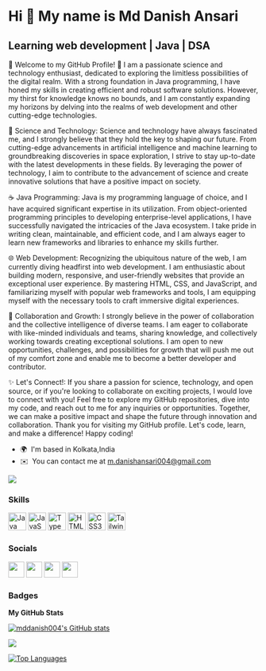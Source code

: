 Hi 👋 My name is Md Danish Ansari
=================================

Learning web development | Java | DSA
-------------------------------------

🚀 Welcome to my GitHub Profile! 🌟 I am a passionate science and technology enthusiast, dedicated to exploring the limitless possibilities of the digital realm. With a strong foundation in Java programming, I have honed my skills in creating efficient and robust software solutions. However, my thirst for knowledge knows no bounds, and I am constantly expanding my horizons by delving into the realms of web development and other cutting-edge technologies.

🔬 Science and Technology: Science and technology have always fascinated me, and I strongly believe that they hold the key to shaping our future. From cutting-edge advancements in artificial intelligence and machine learning to groundbreaking discoveries in space exploration, I strive to stay up-to-date with the latest developments in these fields. By leveraging the power of technology, I aim to contribute to the advancement of science and create innovative solutions that have a positive impact on society. 

☕ Java Programming: Java is my programming language of choice, and I have acquired significant expertise in its utilization. From object-oriented programming principles to developing enterprise-level applications, I have successfully navigated the intricacies of the Java ecosystem. I take pride in writing clean, maintainable, and efficient code, and I am always eager to learn new frameworks and libraries to enhance my skills further.

🌐 Web Development: Recognizing the ubiquitous nature of the web, I am currently diving headfirst into web development. I am enthusiastic about building modern, responsive, and user-friendly websites that provide an exceptional user experience. By mastering HTML, CSS, and JavaScript, and familiarizing myself with popular web frameworks and tools, I am equipping myself with the necessary tools to craft immersive digital experiences. 

🌟 Collaboration and Growth: I strongly believe in the power of collaboration and the collective intelligence of diverse teams. I am eager to collaborate with like-minded individuals and teams, sharing knowledge, and collectively working towards creating exceptional solutions. I am open to new opportunities, challenges, and possibilities for growth that will push me out of my comfort zone and enable me to become a better developer and contributor. 

✨ Let's Connect!: If you share a passion for science, technology, and open source, or if you're looking to collaborate on exciting projects, I would love to connect with you! Feel free to explore my GitHub repositories, dive into my code, and reach out to me for any inquiries or opportunities. Together, we can make a positive impact and shape the future through innovation and collaboration. Thank you for visiting my GitHub profile. Let's code, learn, and make a difference! Happy coding!

* 🌍  I'm based in Kolkata,India
* ✉️  You can contact me at [m.danishansari004@gmail.com](mailto:m.danishansari004@gmail.com)

<a href="https://www.twitter.com/Md_Danish004" target="_blank" rel="noreferrer"><img
src="https://img.shields.io/twitter/follow/Md_Danish004?logo=twitter&style=for-the-badge&color=3382ed&labelColor=000000"
/></a>

### Skills


<p align="left">
<a href="https://www.oracle.com/java/" target="_blank" rel="noreferrer"><img src="https://raw.githubusercontent.com/danielcranney/readme-generator/main/public/icons/skills/java-colored.svg" width="36" height="36" alt="Java" /></a>
<a href="https://developer.mozilla.org/en-US/docs/Web/JavaScript" target="_blank" rel="noreferrer"><img src="https://raw.githubusercontent.com/danielcranney/readme-generator/main/public/icons/skills/javascript-colored.svg" width="36" height="36" alt="JavaScript" /></a>
<a href="https://www.typescriptlang.org/" target="_blank" rel="noreferrer"><img src="https://raw.githubusercontent.com/danielcranney/readme-generator/main/public/icons/skills/typescript-colored.svg" width="36" height="36" alt="TypeScript" /></a>
<a href="https://developer.mozilla.org/en-US/docs/Glossary/HTML5" target="_blank" rel="noreferrer"><img src="https://raw.githubusercontent.com/danielcranney/readme-generator/main/public/icons/skills/html5-colored.svg" width="36" height="36" alt="HTML5" /></a>
<a href="https://www.w3.org/TR/CSS/#css" target="_blank" rel="noreferrer"><img src="https://raw.githubusercontent.com/danielcranney/readme-generator/main/public/icons/skills/css3-colored.svg" width="36" height="36" alt="CSS3" /></a>
<a href="https://tailwindcss.com/" target="_blank" rel="noreferrer"><img src="https://raw.githubusercontent.com/danielcranney/readme-generator/main/public/icons/skills/tailwindcss-colored.svg" width="36" height="36" alt="TailwindCSS" /></a>
</p>


### Socials

<p align="left"> <a href="https://discord.com/users/Md Danish Ansari#5721" target="_blank" rel="noreferrer"><img src="https://raw.githubusercontent.com/danielcranney/readme-generator/main/public/icons/socials/discord.svg" width="32" height="32" /></a> <a href="https://www.github.com/mddanish004" target="_blank" rel="noreferrer"><img src="https://raw.githubusercontent.com/danielcranney/readme-generator/main/public/icons/socials/github.svg" width="32" height="32" /></a> <a href="https://mddanish.hashnode.dev" target="_blank" rel="noreferrer"><img src="https://raw.githubusercontent.com/danielcranney/readme-generator/main/public/icons/socials/hashnode.svg" width="32" height="32" /></a> <a href="https://www.twitter.com/Md_Danish004" target="_blank" rel="noreferrer"><img src="https://raw.githubusercontent.com/danielcranney/readme-generator/main/public/icons/socials/twitter.svg" width="32" height="32" /></a></p>

### Badges

<b>My GitHub Stats</b>

<a href="http://www.github.com/mddanish004"><img src="https://github-readme-stats.vercel.app/api?username=mddanish004&show_icons=true&hide=&count_private=true&title_color=ffffff&text_color=ffffff&icon_color=3382ed&bg_color=000000&hide_border=true&show_icons=true" alt="mddanish004's GitHub stats" /></a>

<a href="http://www.github.com/mddanish004"><img src="https://github-readme-streak-stats.herokuapp.com/?user=mddanish004&stroke=ffffff&background=000000&ring=ffffff&fire=ffffff&currStreakNum=ffffff&currStreakLabel=ffffff&sideNums=ffffff&sideLabels=ffffff&dates=ffffff&hide_border=true" /></a>

<a href="https://github.com/mddanish004" align="left"><img src="https://github-readme-stats.vercel.app/api/top-langs/?username=mddanish004&langs_count=10&title_color=ffffff&text_color=ffffff&icon_color=3382ed&bg_color=000000&hide_border=true&locale=en&custom_title=Top%20%Languages" alt="Top Languages" /></a>
